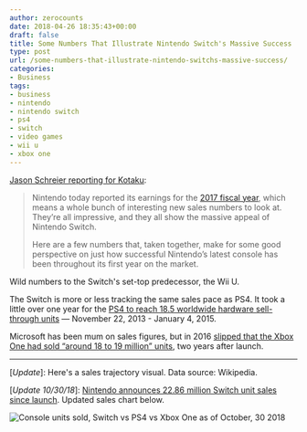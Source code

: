 ```yaml
---
author: zerocounts
date: 2018-04-26 18:35:43+00:00
draft: false
title: Some Numbers That Illustrate Nintendo Switch's Massive Success
type: post
url: /some-numbers-that-illustrate-nintendo-switchs-massive-success/
categories:
- Business
tags:
- business
- nintendo
- nintendo switch
- ps4
- switch
- video games
- wii u
- xbox one
---
```


[Jason Schreier reporting for Kotaku](https://kotaku.com/some-numbers-that-illustrate-nintendo-switchs-massive-s-1825561698):

> Nintendo today reported its earnings for the [2017 fiscal year](https://www.nintendo.co.jp/ir/en/), which means a whole bunch of interesting new sales numbers to look at. They’re all impressive, and they all show the massive appeal of Nintendo Switch.
>
> Here are a few numbers that, taken together, make for some good perspective on just how successful Nintendo’s latest console has been throughout its first year on the market.

Wild numbers to the Switch's set-top predecessor, the Wii U.

The Switch is more or less tracking the same sales pace as PS4. It took a little over one year for the [PS4 to reach 18.5 worldwide hardware sell-through units](http://www.sie.com/en/corporate/release/2015/150106.html) — November 22, 2013 - January 4, 2015.

Microsoft has been mum on sales figures, but in 2016 [slipped that the Xbox One had sold “around 18 to 19 million” units](https://arstechnica.com/gaming/2016/01/ea-lets-slip-lifetime-xbox-one-and-ps4-consoles-sales/), two years after launch.

---

[_Update_]: Here's a sales trajectory visual. Data source: Wikipedia.

[_Update 10/30/18_]: [Nintendo announces 22.86 million Switch unit sales since launch](https://www.nintendo.co.jp/ir/en/finance/hard_soft/index.html). Updated sales chart below.

![Console units sold, Switch vs PS4 vs Xbox One as of October, 30 2018](/2018-10-30-units-sold-switch-ps4-xboxone.png)

